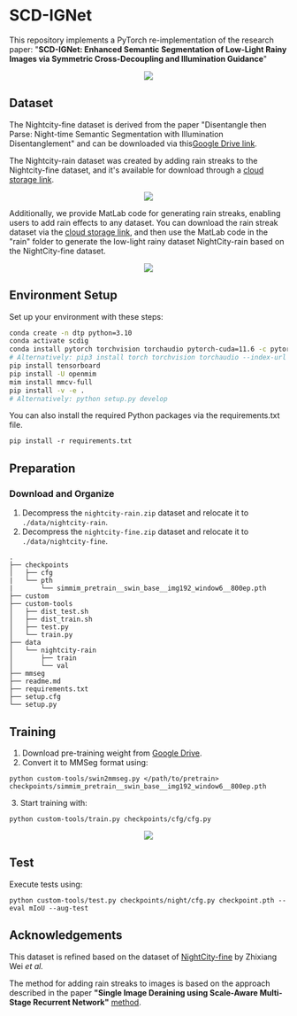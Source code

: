 # SCD-IGNet

This repository implements a PyTorch re-implementation of the research paper: "**SCD-IGNet: Enhanced Semantic Segmentation of Low-Light Rainy Images via Symmetric Cross-Decoupling and Illumination Guidance**"
<div align="center">
  <img src="https://github.com/Liusir765832/SCD-IGNet/blob/master/img/p2.png">
</div>


## Dataset

The Nightcity-fine dataset is derived from the paper "Disentangle then Parse: Night-time Semantic Segmentation with Illumination Disentanglement" and can be downloaded via this[Google Drive link](https://drive.google.com/file/d/1Ilj99NMAmkZIPQcVOd6cJebnKXjJ-Sit/view?usp=drive_link).

The Nightcity-rain dataset was created by adding rain streaks to the Nightcity-fine dataset, and it's available for download through a [cloud storage link](https://pan.baidu.com/s/1VBdESk3HlvExP6xmTUw-yA?pwd=eqqi). 
<div align="center">
  <img src="https://github.com/Liusir765832/SCD-IGNet/blob/master/img/p9.png">
</div>

Additionally, we provide MatLab code for generating rain streaks, enabling users to add rain effects to any dataset. You can download the rain streak dataset via the [cloud storage link](https://pan.baidu.com/s/1CMmYse_nc28aTPBUMD40Pg?pwd=7h5p), and then use the MatLab code in the "rain" folder to generate the low-light rainy dataset NightCity-rain based on the NightCity-fine dataset.
<div align="center">
  <img src="https://github.com/Liusir765832/SCD-IGNet/blob/master/img/p6e.png">
</div>

## Environment Setup

Set up your environment with these steps:

```bash
conda create -n dtp python=3.10
conda activate scdig
conda install pytorch torchvision torchaudio pytorch-cuda=11.6 -c pytorch -c nvidia
# Alternatively: pip3 install torch torchvision torchaudio --index-url https://download.pytorch.org/whl/cu116
pip install tensorboard
pip install -U openmim
mim install mmcv-full
pip install -v -e .
# Alternatively: python setup.py develop
```

You can also install the required Python packages via the requirements.txt file.

```shell
pip install -r requirements.txt
```



## Preparation

### Download and Organize

1. Decompress the `nightcity-rain.zip` dataset and relocate it to `./data/nightcity-rain`.
2. Decompress the `nightcity-fine.zip` dataset and relocate it to `./data/nightcity-fine`.

```plaintext
.
├── checkpoints
│   ├── cfg
|   └── pth
|		└── simmim_pretrain__swin_base__img192_window6__800ep.pth
├── custom
├── custom-tools
│   ├── dist_test.sh
│   ├── dist_train.sh
│   ├── test.py
│   └── train.py
├── data
│   └── nightcity-rain
│       ├── train
│       └── val
├── mmseg
├── readme.md
├── requirements.txt
├── setup.cfg
└── setup.py
```



## Training

1. Download pre-training weight from [Google Drive](https://drive.google.com/file/d/15zENvGjHlM71uKQ3d2FbljWPubtrPtjl/view).
2. Convert it to MMSeg format using:

```shell
python custom-tools/swin2mmseg.py </path/to/pretrain> checkpoints/simmim_pretrain__swin_base__img192_window6__800ep.pth
```

​    3. Start training with:

```shell
python custom-tools/train.py checkpoints/cfg/cfg.py
```
<div align="center">
  <img src="https://github.com/Liusir765832/SCD-IGNet/blob/master/img/p7.png">
</div>


## Test

Execute tests using:

```shell
python custom-tools/test.py checkpoints/night/cfg.py checkpoint.pth --eval mIoU --aug-test
```



## Acknowledgements

This dataset is refined based on the dataset of [NightCity-fine](https://openaccess.thecvf.com//content/ICCV2023/papers/Wei_Disentangle_then_Parse_Night-time_Semantic_Segmentation_with_Illumination_Disentanglement_ICCV_2023_paper.pdf) by Zhixiang Wei *et al.* 

The method for adding rain streaks to images is based on the approach described in the paper **"Single Image Deraining using Scale-Aware Multi-Stage Recurrent Network"** [method](https://github.com/liruoteng/RainStreakGen.git).
